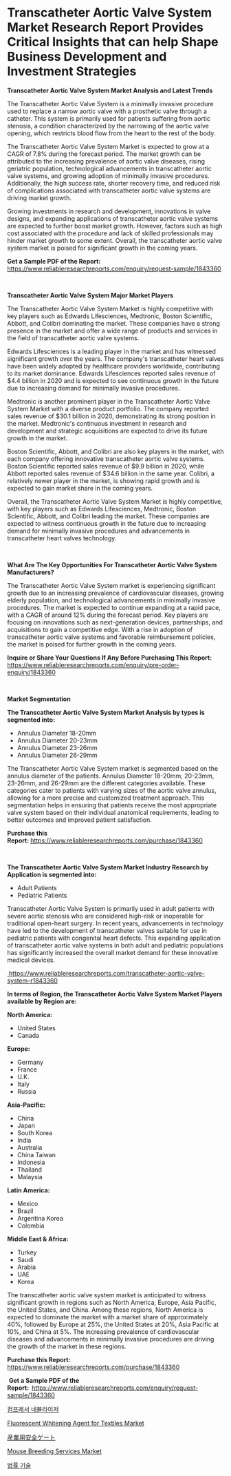 <p><h1>Transcatheter Aortic Valve System Market Research Report Provides Critical Insights that can help Shape Business Development and Investment Strategies</h1></p><p><strong>Transcatheter Aortic Valve System Market Analysis and Latest Trends</strong></p>
<p><p>The Transcatheter Aortic Valve System is a minimally invasive procedure used to replace a narrow aortic valve with a prosthetic valve through a catheter. This system is primarily used for patients suffering from aortic stenosis, a condition characterized by the narrowing of the aortic valve opening, which restricts blood flow from the heart to the rest of the body.</p><p>The Transcatheter Aortic Valve System Market is expected to grow at a CAGR of 7.8% during the forecast period. The market growth can be attributed to the increasing prevalence of aortic valve diseases, rising geriatric population, technological advancements in transcatheter aortic valve systems, and growing adoption of minimally invasive procedures. Additionally, the high success rate, shorter recovery time, and reduced risk of complications associated with transcatheter aortic valve systems are driving market growth.</p><p>Growing investments in research and development, innovations in valve designs, and expanding applications of transcatheter aortic valve systems are expected to further boost market growth. However, factors such as high cost associated with the procedure and lack of skilled professionals may hinder market growth to some extent. Overall, the transcatheter aortic valve system market is poised for significant growth in the coming years.</p></p>
<p><strong>Get a Sample PDF of the Report:&nbsp;</strong> <a href="https://www.reliableresearchreports.com/enquiry/request-sample/1843360">https://www.reliableresearchreports.com/enquiry/request-sample/1843360</a></p>
<p>&nbsp;</p>
<p><strong>Transcatheter Aortic Valve System Major Market Players</strong></p>
<p><p>The Transcatheter Aortic Valve System Market is highly competitive with key players such as Edwards Lifesciences, Medtronic, Boston Scientific, Abbott, and Colibri dominating the market. These companies have a strong presence in the market and offer a wide range of products and services in the field of transcatheter aortic valve systems.</p><p>Edwards Lifesciences is a leading player in the market and has witnessed significant growth over the years. The company's transcatheter heart valves have been widely adopted by healthcare providers worldwide, contributing to its market dominance. Edwards Lifesciences reported sales revenue of $4.4 billion in 2020 and is expected to see continuous growth in the future due to increasing demand for minimally invasive procedures.</p><p>Medtronic is another prominent player in the Transcatheter Aortic Valve System Market with a diverse product portfolio. The company reported sales revenue of $30.1 billion in 2020, demonstrating its strong position in the market. Medtronic's continuous investment in research and development and strategic acquisitions are expected to drive its future growth in the market.</p><p>Boston Scientific, Abbott, and Colibri are also key players in the market, with each company offering innovative transcatheter aortic valve systems. Boston Scientific reported sales revenue of $9.9 billion in 2020, while Abbott reported sales revenue of $34.6 billion in the same year. Colibri, a relatively newer player in the market, is showing rapid growth and is expected to gain market share in the coming years.</p><p>Overall, the Transcatheter Aortic Valve System Market is highly competitive, with key players such as Edwards Lifesciences, Medtronic, Boston Scientific, Abbott, and Colibri leading the market. These companies are expected to witness continuous growth in the future due to increasing demand for minimally invasive procedures and advancements in transcatheter heart valves technology.</p></p>
<p>&nbsp;</p>
<p><strong>What Are The Key Opportunities For Transcatheter Aortic Valve System Manufacturers?</strong></p>
<p><p>The Transcatheter Aortic Valve System market is experiencing significant growth due to an increasing prevalence of cardiovascular diseases, growing elderly population, and technological advancements in minimally invasive procedures. The market is expected to continue expanding at a rapid pace, with a CAGR of around 12% during the forecast period. Key players are focusing on innovations such as next-generation devices, partnerships, and acquisitions to gain a competitive edge. With a rise in adoption of transcatheter aortic valve systems and favorable reimbursement policies, the market is poised for further growth in the coming years.</p></p>
<p><strong>Inquire or Share Your Questions If Any Before Purchasing This Report:</strong> <a href="https://www.reliableresearchreports.com/enquiry/pre-order-enquiry/1843360">https://www.reliableresearchreports.com/enquiry/pre-order-enquiry/1843360</a></p>
<p>&nbsp;</p>
<p><strong>Market Segmentation</strong></p>
<p><strong>The Transcatheter Aortic Valve System Market Analysis by types is segmented into:</strong></p>
<p><ul><li>Annulus Diameter 18-20mm</li><li>Annulus Diameter 20-23mm</li><li>Annulus Diameter 23-26mm</li><li>Annulus Diameter 26-29mm</li></ul></p>
<p><p>The Transcatheter Aortic Valve System market is segmented based on the annulus diameter of the patients. Annulus Diameter 18-20mm, 20-23mm, 23-26mm, and 26-29mm are the different categories available. These categories cater to patients with varying sizes of the aortic valve annulus, allowing for a more precise and customized treatment approach. This segmentation helps in ensuring that patients receive the most appropriate valve system based on their individual anatomical requirements, leading to better outcomes and improved patient satisfaction.</p></p>
<p><strong>Purchase this Report:&nbsp;</strong><a href="https://www.reliableresearchreports.com/purchase/1843360">https://www.reliableresearchreports.com/purchase/1843360</a></p>
<p>&nbsp;</p>
<p><strong>The Transcatheter Aortic Valve System Market Industry Research by Application is segmented into:</strong></p>
<p><ul><li>Adult Patients</li><li>Pediatric Patients</li></ul></p>
<p><p>Transcatheter Aortic Valve System is primarily used in adult patients with severe aortic stenosis who are considered high-risk or inoperable for traditional open-heart surgery. In recent years, advancements in technology have led to the development of transcatheter valves suitable for use in pediatric patients with congenital heart defects. This expanding application of transcatheter aortic valve systems in both adult and pediatric populations has significantly increased the overall market demand for these innovative medical devices.</p></p>
<p><a href="https://www.reliableresearchreports.com/transcatheter-aortic-valve-system-r1843360">&nbsp;https://www.reliableresearchreports.com/transcatheter-aortic-valve-system-r1843360</a></p>
<p><strong>In terms of Region, the Transcatheter Aortic Valve System Market Players available by Region are:</strong></p>
<p>
    <p> <strong> North America: </strong>
        <ul>
            <li>United States</li>
            <li>Canada</li>
        </ul>
        </p> 
    <p> <strong> Europe: </strong>
        <ul>
            <li>Germany</li>
            <li>France</li>
            <li>U.K.</li>
            <li>Italy</li>
            <li>Russia</li>
        </ul>
        </p> 
    <p> <strong> Asia-Pacific: </strong>
        <ul>
            <li>China</li>
            <li>Japan</li>
            <li>South Korea</li>
            <li>India</li>
            <li>Australia</li>
            <li>China Taiwan</li>
            <li>Indonesia</li>
            <li>Thailand</li>
            <li>Malaysia</li>
        </ul>
        </p> 
    <p> <strong> Latin America: </strong>
        <ul>
            <li>Mexico</li>
            <li>Brazil</li>
            <li>Argentina Korea</li>
            <li>Colombia</li>
        </ul>
        </p> 
    <p> <strong> Middle East & Africa: </strong>
        <ul>
            <li>Turkey</li>
            <li>Saudi</li>
            <li>Arabia</li>
            <li>UAE</li>
            <li>Korea</li>
        </ul>
    </p>
    </p>
<p><p>The transcatheter aortic valve system market is anticipated to witness significant growth in regions such as North America, Europe, Asia Pacific, the United States, and China. Among these regions, North America is expected to dominate the market with a market share of approximately 40%, followed by Europe at 25%, the United States at 20%, Asia Pacific at 10%, and China at 5%. The increasing prevalence of cardiovascular diseases and advancements in minimally invasive procedures are driving the growth of the market in these regions.</p></p>
<p><strong>Purchase this Report: </strong><a href="https://www.reliableresearchreports.com/purchase/1843360">https://www.reliableresearchreports.com/purchase/1843360</a></p>
<p>&nbsp;<strong>Get a Sample PDF of the Report:&nbsp;&nbsp;</strong><a href="https://www.reliableresearchreports.com/enquiry/request-sample/1843360">https://www.reliableresearchreports.com/enquiry/request-sample/1843360</a></p>
<p><strong></strong></p>
<p><p><a href="https://medium.com/@adonispellea2022/%EC%BB%B4%ED%94%84%EB%A0%88%EC%84%9C-%EB%84%A4%EB%B7%B8%EB%9D%BC%EC%9D%B4%EC%A0%80-%EC%8B%9C%EC%9E%A5-%EC%97%B0%EA%B5%AC-%EB%B3%B4%EA%B3%A0%EC%84%9C-%EC%97%AD%EC%82%AC-%EB%B0%8F-2024%EB%85%84%EB%B6%80%ED%84%B0-2031%EB%85%84%EA%B9%8C%EC%A7%80%EC%9D%98-%EC%98%88%EC%B8%A1-e58843711b09">컴프레서 네뷸라이저</a></p><p><a href="https://issuu.com/reportprime-2/docs/fluorescent-whitening-agent-for-textiles-market-si">Fluorescent Whitening Agent for Textiles Market</a></p><p><a href="https://medium.com/@slbola/%E7%94%A3%E6%A5%AD%E5%AE%89%E5%85%A8%E3%82%B2%E3%83%BC%E3%83%88%E5%B8%82%E5%A0%B4-%E7%A8%AE%E9%A1%9E-%E3%82%A2%E3%83%97%E3%83%AA%E3%82%B1%E3%83%BC%E3%82%B7%E3%83%A7%E3%83%B3-%E5%9C%B0%E7%90%86%E3%81%AB%E3%82%88%E3%82%8B%E5%8C%85%E6%8B%AC%E7%9A%84%E3%81%AA%E8%A9%95%E4%BE%A1-d3b29460bf5a">産業用安全ゲート</a></p><p><a href="https://github.com/Sarissaschmalingtr6fz2739/Market-Research-Report-List-2/blob/main/mouse-breeding-services-market.md">Mouse Breeding Services Market</a></p><p><a href="https://medium.com/@thib_harou/%EB%B2%95%EB%A5%A0-%EA%B8%B0%EC%88%A0-%EC%8B%9C%EC%9E%A5-%ED%86%B5%EC%B0%B0-%EC%8B%9C%EC%9E%A5-%EB%8F%99%ED%96%A5-%EC%84%B1%EC%9E%A5-2024%EB%85%84%EB%B6%80%ED%84%B0-2031%EB%85%84%EA%B9%8C%EC%A7%80-%EC%98%88%EC%B8%A1%EB%90%9C-%EA%B2%83-d6c5ee2b6be2">법률 기술</a></p></p>